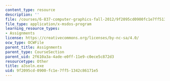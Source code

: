 ```yaml
---
content_type: resource
description: ''
file: /courses/6-837-computer-graphics-fall-2012/9f2095cd0900fc1e7ff51342c86171e5_a3soln.exe
file_type: application/x-msdos-program
learning_resource_types:
- Assignments
license: https://creativecommons.org/licenses/by-nc-sa/4.0/
ocw_type: OCWFile
parent_title: Assignments
parent_type: CourseSection
parent_uid: 2f610a3a-4ade-e0ff-11e9-c0ece5c872d3
resourcetype: Other
title: a3soln.exe
uid: 9f2095cd-0900-fc1e-7ff5-1342c86171e5
---
```

